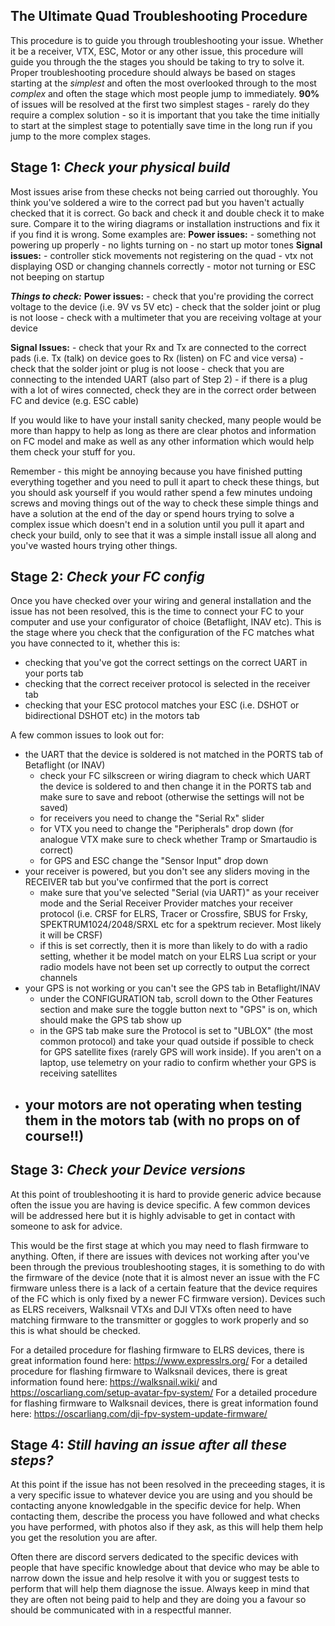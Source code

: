 ## The Ultimate Quad Troubleshooting Procedure

This procedure is to guide you through troubleshooting your issue. Whether it be a receiver, VTX, ESC, Motor or any other issue, this procedure will guide you through the the stages you should be taking to try to solve it.
Proper troubleshooting procedure should always be based on stages starting at the _simplest_ and often the most overlooked through to the most _complex_ and often the stage which most people jump to immediately. **90%** of issues will be resolved at the first two simplest stages - rarely do they require a complex solution - so it is important that you take the time initially to start at the simplest stage to potentially save time in the long run if you jump to the more complex stages.

**Stage 1: _Check your physical build_**
---
Most issues arise from these checks not being carried out thoroughly. You think you've soldered a wire to the correct pad but you haven't actually checked that it is correct. Go back and check it and double check it to make sure. Compare it to the wiring diagrams or installation instructions and fix it if you find it is wrong. Some examples are:
**Power issues:**
    - something not powering up properly
    - no lights turning on
    - no start up motor tones
**Signal issues:**
    - controller stick movements not registering on the quad
    - vtx not displaying OSD or changing channels correctly
    - motor not turning or ESC not beeping on startup

**_Things to check:_**
**Power issues:**
    - check that you're providing the correct voltage to the device (i.e. 9V vs 5V etc)
    - check that the solder joint or plug is not loose
    - check with a multimeter that you are receiving voltage at your device

**Signal Issues:**
    - check that your Rx and Tx are connected to the correct pads (i.e. Tx (talk) on device goes to Rx (listen) on FC and vice versa)
    - check that the solder joint or plug is not loose
    - check that you are connecting to the intended UART (also part of Step 2)
    - if there is a plug with a lot of wires connected, check they are in the correct order between FC and device (e.g. ESC cable)

If you would like to have your install sanity checked, many people would be more than happy to help as long as there are clear photos and information on FC model and make as well as any other information which would help them check your stuff for you.

Remember - this might be annoying because you have finished putting everything together and you need to pull it apart to check these things, but you should ask yourself if you would rather spend a few minutes undoing screws and moving things out of the way to check these simple things and have a solution at the end of the day or spend hours trying to solve a complex issue which doesn't end in a solution until you pull it apart and check your build, only to see that it was a simple install issue all along and you've wasted hours trying other things.

**Stage 2: _Check your FC config_**
---
Once you have checked over your wiring and general installation and the issue has not been resolved, this is the time to connect your FC to your computer and use your configurator of choice (Betaflight, INAV etc). This is the stage where you check that the configuration of the FC matches what you have connected to it, whether this is:
- checking that you've got the correct settings on the correct UART in your ports tab
- checking that the correct receiver protocol is selected in the receiver tab
- checking that your ESC protocol matches your ESC (i.e. DSHOT or bidirectional DSHOT etc) in the motors tab

A few common issues to look out for:
- the UART that the device is soldered is not matched in the PORTS tab of Betaflight (or INAV)
    - check your FC silkscreen or wiring diagram to check which UART the device is soldered to and then change it in the PORTS tab and make sure to save and reboot (otherwise the settings will not be saved)
    - for receivers you need to change the "Serial Rx" slider
    - for VTX you need to change the "Peripherals" drop down (for analogue VTX make sure to check whether Tramp or Smartaudio is correct)
    - for GPS and ESC change the "Sensor Input" drop down
- your receiver is powered, but you don't see any sliders moving in the RECEIVER tab but you've confirmed that the port is correct
    - make sure that you've selected "Serial (via UART)" as your receiver mode and the Serial Receiver Provider matches your receiver protocol (i.e. CRSF for ELRS, Tracer or Crossfire, SBUS for Frsky, SPEKTRUM1024/2048/SRXL etc for a spektrum reciever. Most likely it will be CRSF)
    - if this is set correctly, then it is more than likely to do with a radio setting, whether it be model match on your ELRS Lua script or your radio models have not been set up correctly to output the correct channels
- your GPS is not working or you can't see the GPS tab in Betaflight/INAV
    - under the CONFIGURATION tab, scroll down to the Other Features section and make sure the toggle button next to "GPS" is on, which should make the GPS tab show up
    - in the GPS tab make sure the Protocol is set to "UBLOX" (the most common protocol) and take your quad outside if possible to check for GPS satellite fixes (rarely GPS will work inside). If you aren't on a laptop, use telemetry on your radio to confirm whether your GPS is receiving satellites 
- your motors are not operating when testing them in the motors tab (**with no props on of course!!**)
    - 

**Stage 3: _Check your Device versions_**
---
At this point of troubleshooting it is hard to provide generic advice because often the issue you are having is device specific. A few common devices will be addressed here but it is highly advisable to get in contact with someone to ask for advice.

This would be the first stage at which you may need to flash firmware to anything. Often, if there are issues with devices not working after you've been through the previous troubleshooting stages, it is something to do with the firmware of the device (note that it is almost never an issue with the FC firmware unless there is a lack of a certain feature that the device requires of the FC which is only fixed by a newer FC firmware version). Devices such as ELRS receivers, Walksnail VTXs and DJI VTXs often need to have matching firmware to the transmitter or goggles to work properly and so this is what should be checked.

For a detailed procedure for flashing firmware to ELRS devices, there is great information found here: https://www.expresslrs.org/
For a detailed procedure for flashing firmware to Walksnail devices, there is great information found here: https://walksnail.wiki/ and https://oscarliang.com/setup-avatar-fpv-system/
For a detailed procedure for flashing firmware to Walksnail devices, there is great information found here: https://oscarliang.com/dji-fpv-system-update-firmware/

**Stage 4: _Still having an issue after all these steps?_**
---
At this point if the issue has not been resolved in the preceeding stages, it is a very specific issue to whatever device you are using and you should be contacting anyone knowledgable in the specific device for help. When contacting them, describe the process you have followed and what checks you have performed, with photos also if they ask, as this will help them help you get the resolution you are after. 

Often there are discord servers dedicated to the specific devices with people that have specific knowledge about that device who may be able to narrow down the issue and help resolve it with you or suggest tests to perform that will help them diagnose the issue. Always keep in mind that they are often not being paid to help and they are doing you a favour so should be communicated with in a respectful manner.
